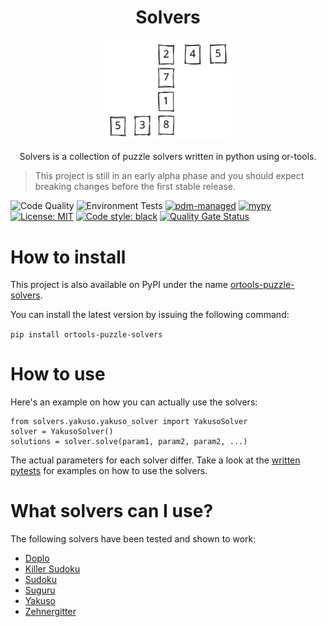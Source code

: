 <div align="center">
  <h1>Solvers</h1>
  <img src="./solvers_logo.svg" width="200"/>
  <p>Solvers is a collection of puzzle solvers written in python using or-tools.</p>
</div>

> This project is still in an early alpha phase
> and you should expect breaking changes before the first stable release.

![Code Quality](https://github.com/andrinmeier/solvers/actions/workflows/sonar.yml/badge.svg)
![Environment Tests](https://github.com/andrinmeier/solvers/actions/workflows/test_environments.yml/badge.svg)
[![pdm-managed](https://img.shields.io/badge/pdm-managed-blueviolet)](https://pdm.fming.dev)
[![mypy](https://img.shields.io/badge/mypy-type%20checked-brightgreen)](http://mypy-lang.org/)
[![License: MIT](https://img.shields.io/badge/License-MIT-blue.svg)](https://opensource.org/licenses/MIT)
<a href="https://github.com/psf/black"><img alt="Code style: black" src="https://img.shields.io/badge/code%20style-black-000000.svg"></a>
[![Quality Gate Status](https://sonarcloud.io/api/project_badges/measure?project=andrinmeier_solvers&metric=alert_status)](https://sonarcloud.io/summary/new_code?id=andrinmeier_solvers)

# How to install

This project is also available on PyPI under the name [ortools-puzzle-solvers](https://pypi.org/project/ortools-puzzle-solvers/).

You can install the latest version by issuing the following command:

`pip install ortools-puzzle-solvers`

# How to use

Here's an example on how you can actually use the solvers:

```
from solvers.yakuso.yakuso_solver import YakusoSolver
solver = YakusoSolver()
solutions = solver.solve(param1, param2, param2, ...)
```

The actual parameters for each solver differ.
Take a look at the [written pytests](https://github.com/andrinmeier/solvers/tree/main/tests) for examples on how to use the solvers.

# What solvers can I use?

The following solvers have been tested and shown to work:

* [Doplo](https://www.janko.at/Raetsel/Doppelblock/index.htm)
* [Killer Sudoku](https://www.janko.at/Raetsel/Sudoku/Killer/index.htm)
* [Sudoku](https://www.janko.at/Raetsel/Sudoku/index.htm)
* [Suguru](https://www.janko.at/Raetsel/Suguru/index.htm)
* [Yakuso](https://www.janko.at/Raetsel/Yakuso/index.htm)
* [Zehnergitter](https://www.janko.at/Raetsel/Zehnergitter/index.htm)

